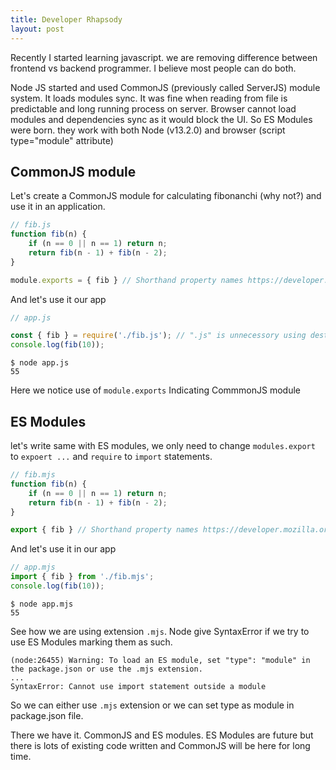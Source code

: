 ```yaml
---
title: Developer Rhapsody
layout: post
---
```


Recently I started learning javascript. we are removing difference between frontend vs backend programmer. I believe most people can do both.

Node JS started and used CommonJS (previously called ServerJS) module system. It loads modules sync. It was fine when reading from file is predictable and long running process on server. Browser cannot load modules and dependencies sync as it would block the UI. So ES Modules were born. they work with both Node (v13.2.0) and browser (script type="module" attribute)

## CommonJS module
Let's create a CommonJS module for calculating fibonanchi (why not?) and use it in an application.


```js
// fib.js
function fib(n) {
    if (n == 0 || n == 1) return n;
    return fib(n - 1) + fib(n - 2);
}

module.exports = { fib } // Shorthand property names https://developer.mozilla.org/en-US/docs/Web/JavaScript/Reference/Operators/Object_initializer
```

And let's use it our app
```js
// app.js

const { fib } = require('./fib.js'); // ".js" is unnecessory using destructuring assignment https://developer.mozilla.org/en-US/docs/Web/JavaScript/Reference/Operators/Destructuring_assignment
console.log(fib(10));
```
```
$ node app.js
55
```

Here we notice use of `module.exports` Indicating CommmonJS module

## ES Modules
let's write same with ES modules, we only need to change `modules.export` to `expoert ...` and `require` to `import` statements.
```mjs
// fib.mjs
function fib(n) {
    if (n == 0 || n == 1) return n;
    return fib(n - 1) + fib(n - 2);
}

export { fib } // Shorthand property names https://developer.mozilla.org/en-US/docs/Web/JavaScript/Reference/Operators/Object_initializer
```

And let's use it in our app
```js
// app.mjs
import { fib } from './fib.mjs';
console.log(fib(10));
```
```
$ node app.mjs 
55
```

See how we are using extension `.mjs`. Node give SyntaxError if we try to use ES Modules marking them as such.


```
(node:26455) Warning: To load an ES module, set "type": "module" in the package.json or use the .mjs extension.
...
SyntaxError: Cannot use import statement outside a module
```
So we can either use `.mjs` extension or we can set type as module in package.json file.

There we have it. CommonJS and ES modules. ES Modules are future but there is lots of existing code written and CommonJS will be here for long time.
